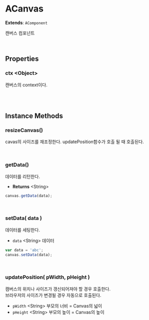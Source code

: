 # ACanvas
**Extends**: `AComponent`

캔버스 컴포넌트

<br/>

## Properties

### ctx \<Object>

캔버스의 context이다.

<br/>
<br/>

## Instance Methods

### resizeCanvas()

cavas의 사이즈를 재조정한다. updatePosition함수가 호출 될 때 호출된다.

<br/>

### getData()

데이터를 리턴한다.

- **Returns** \<String>

```js
canvas.getData(data);
```

<br/>

### setData( data )

데이터를 세팅한다.

- `data` \<String> 데이터

```js
var data = 'abc';
canvas.setData(data);
```

<br/>

### updatePosition( pWidth, pHeight )

캠버스의 위치나 사이즈가 갱신되어져야 할 경우 호출한다. <br/>브라우저의 사이즈가 변경될 경우 자동으로 호출된다.

- `pWidth` \<String> 부모의 너비 = Canvas의 넓이
- `pHeight` \<String> 부모의 높이 = Canvas의  높이

<br/>
<br/>

